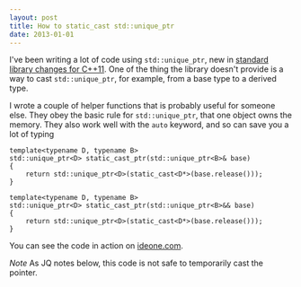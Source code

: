```yaml
---
layout: post
title: How to static_cast std::unique_ptr
date: 2013-01-01
---
```


I've been writing a lot of code using `std::unique_ptr`, new in [standard library changes for C++11](http://en.wikipedia.org/wiki/C%2B%2B11#C.2B.2B_standard_library_changes). One of the thing the library doesn't provide is a way to cast `std::unique_ptr`, for example, from a base type to a derived type.

I wrote a couple of helper functions that is probably useful for someone else. They obey the basic rule for `std::unique_ptr`, that one object owns the memory. They also work well with the `auto` keyword, and so can save you a lot of typing

```
template<typename D, typename B>
std::unique_ptr<D> static_cast_ptr(std::unique_ptr<B>& base)
{
    return std::unique_ptr<D>(static_cast<D*>(base.release()));
}
  
template<typename D, typename B>
std::unique_ptr<D> static_cast_ptr(std::unique_ptr<B>&& base)
{
    return std::unique_ptr<D>(static_cast<D*>(base.release()));
}
```

You can see the code in action on [ideone.com](http://ideone.com/waVNu).

*Note* As JQ notes below, this code is not safe to temporarily cast the pointer.